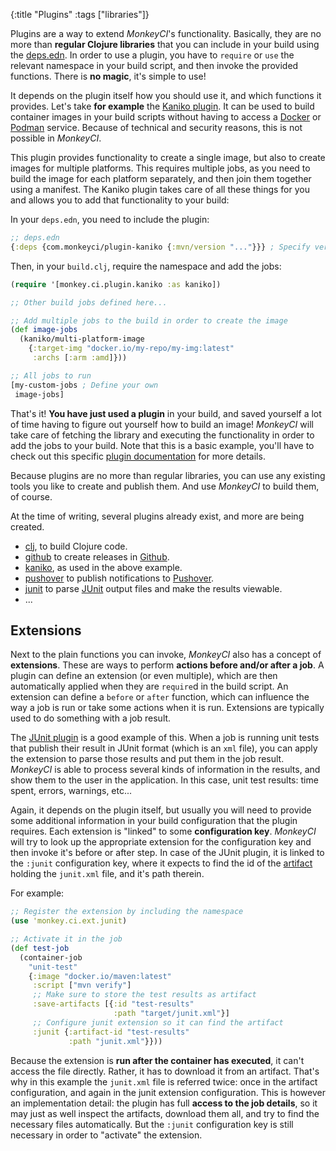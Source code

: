 {:title "Plugins"
 :tags ["libraries"]}

Plugins are a way to extend *MonkeyCI*'s functionality.  Basically, they are
no more than **regular Clojure libraries** that you can include in your build using
the [deps.edn](/pages/deps/).  In order to use a plugin, you have to `require` or
`use` the relevant namespace in your build script, and then invoke the provided
functions.  There is **no magic**, it's simple to use!

It depends on the plugin itself how you should use it, and which functions it
provides.  Let's take **for example** the [Kaniko plugin](https://github.com/monkey-projects/plugin-kaniko).
It can be used to build container images in your build scripts without having to
access a [Docker](https://docker.io) or [Podman](https://podman.io) service.
Because of technical and security reasons, this is not possible in *MonkeyCI*.

This plugin provides functionality to create a single image, but also to create
images for multiple platforms.  This requires multiple jobs, as you need to build
the image for each platform separately, and then join them together using a manifest.
The Kaniko plugin takes care of all these things for you and allows you to add that
functionality to your build:

In your `deps.edn`, you need to include the plugin:
```clojure
;; deps.edn
{:deps {com.monkeyci/plugin-kaniko {:mvn/version "..."}}} ; Specify version
```

Then, in your `build.clj`, require the namespace and add the jobs:
```clojure
(require '[monkey.ci.plugin.kaniko :as kaniko])

;; Other build jobs defined here...

;; Add multiple jobs to the build in order to create the image
(def image-jobs
  (kaniko/multi-platform-image
    {:target-img "docker.io/my-repo/my-img:latest"
     :archs [:arm :amd]}))

;; All jobs to run
[my-custom-jobs ; Define your own
 image-jobs]
```

That's it!  **You have just used a plugin** in your build, and saved yourself a lot of
time having to figure out yourself how to build an image!  *MonkeyCI* will take care of
fetching the library and executing the functionality in order to add the jobs to your
build.  Note that this is a basic example, you'll have to check out this specific
[plugin documentation](https://github.com/monkey-projects/plugin-kaniko) for more details.

Because plugins are no more than regular libraries, you can use any existing tools you
like to create and publish them.  And use *MonkeyCI* to build them, of course.

At the time of writing, several plugins already exist, and more are being created.

 - [clj](https://github.com/monkey-projects/plugin-clj), to build Clojure code.
 - [github](https://github.com/monkey-projects/plugin-github) to create releases in [Github](https://github.com).
 - [kaniko](https://github.com/monkey-projects/plugin-kaniko), as used in the above example.
 - [pushover](https://github.com/monkey-projects/plugin-pushover) to publish notifications to [Pushover](https://pushover.net).
 - [junit](https://github.com/monkey-projects/plugin-junit) to parse [JUnit](https://junit.org) output files and make the results viewable.
 - ...

## Extensions

Next to the plain functions you can invoke, *MonkeyCI* also has a concept of **extensions**.
These are ways to perform **actions before and/or after a job**.  A plugin can define an
extension (or even multiple), which are then automatically applied when they are `require`d
in the build script.  An extension can define a `before` or `after` function, which can
influence the way a job is run or take some actions when it is run.  Extensions are typically
used to do something with a job result.

The [JUnit plugin](https://github.com/monkey-projects/plugin-junit) is a good example of this.
When a job is running unit tests that publish their result in JUnit format (which is an `xml`
file), you can apply the extension to parse those results and put them in the job result.
*MonkeyCI* is able to process several kinds of information in the results, and show them
to the user in the application.  In this case, unit test results: time spent, errors, warnings,
etc...

Again, it depends on the plugin itself, but usually you will need to provide some additional
information in your build configuration that the plugin requires.  Each extension is "linked" to
some **configuration key**.  *MonkeyCI* will try to look up the appropriate extension for the
configuration key and then invoke it's before or after step.  In case of the JUnit plugin, it
is linked to the `:junit` configuration key, where it expects to find the id of the
[artifact](/pages/artifacts/) holding the `junit.xml` file, and it's path therein.

For example:
```clojure
;; Register the extension by including the namespace
(use 'monkey.ci.ext.junit)

;; Activate it in the job
(def test-job
  (container-job
    "unit-test"
    {:image "docker.io/maven:latest"
     :script ["mvn verify"]
     ;; Make sure to store the test results as artifact
     :save-artifacts [{:id "test-results"
                       :path "target/junit.xml"}]
     ;; Configure junit extension so it can find the artifact
     :junit {:artifact-id "test-results"
             :path "junit.xml"}}))
```
Because the extension is **run after the container has executed**, it can't access the file
directly.  Rather, it has to download it from an artifact.  That's why in this example
the `junit.xml` file is referred twice: once in the artifact configuration, and again
in the junit extension configuration.  This is however an implementation detail: the
plugin has full **access to the job details**, so it may just as well inspect the artifacts,
download them all, and try to find the necessary files automatically.  But the `:junit`
configuration key is still necessary in order to "activate" the extension.